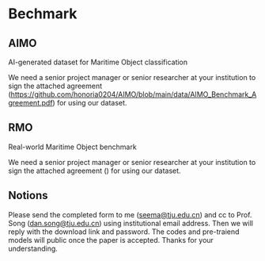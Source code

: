# Bechmark
## AIMO
AI-generated dataset for Maritime Object classification

We need a senior project manager or senior researcher at your institution to sign the attached agreement (https://github.com/honoria0204/AIMO/blob/main/data/AIMO_Benchmark_Agreement.pdf) for using our dataset.
## RMO
Real-world Maritime Object benchmark

We need a senior project manager or senior researcher at your institution to sign the attached agreement () for using our dataset.
## Notions
Please send the completed form to me (seema@tju.edu.cn) and cc to Prof. Song (dan.song@tju.edu.cn) using institutional email address. Then we will reply with the download link and password.
The codes and pre-traiend models will public once the paper is accepted.
Thanks for your understanding.

